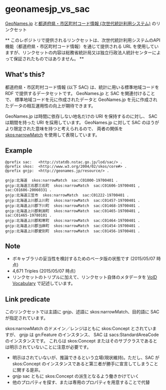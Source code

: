 # geonamesjp_vs_sac
[GeoNames.jp](http://geonames.jp/) と[都道府県・市区町村コード情報 (次世代統計利用システム)](http://statdb.nstac.go.jp/system-info/api/api-spec/) のリンクセット

** このレポジトリで提供されるリンクセットは、次世代統計利用システムのAPI機能（都道府県・市区町村コード情報）を通じて提供される URL を使用していますが、リンクセットの内容は総務省統計局又は独立行政法人統計センターによって保証されたものではありません。 **


## What's this?
都道府県・市区町村コード情報 (以下 SAC) は、統計に用いる標準地域コードを RDF で提供するデータセットです。
GeoNames.jp と SAC を関連付けることで、
標準地域コードを元に作成されたデータと GeoNames.jp を元に作成されたデータの相互運用性の向上が期待できます。

GeoNames.jp は時間に依存しない地名だけの URI を保持するのに対し、
SAC は期間を持った URI を採用しています。
GeoNames.jp に対して SAC のほうがより限定された意味を持つと考えられるので、
両者の関係を [skos:narrowMatch](http://www.w3.org/2004/02/skos/core#narrowMatch) を使用して表現しています。 


## Example

	@prefix sac:   <http://statdb.nstac.go.jp/lod/sac/> .
	@prefix skos:  <http://www.w3.org/2004/02/skos/core#> .
	@prefix gnjp:  <http://geonames.jp/resource/> .
	
	gnjp:北海道  skos:narrowMatch  sac:C01000-19700401 .
	gnjp:北海道三石郡三石町  skos:narrowMatch  sac:C01606-19700401 , sac:C01606-20060331 .
	gnjp:北海道三笠市  skos:narrowMatch  sac:C01222-19700401 .
	gnjp:北海道上川郡上川町  skos:narrowMatch  sac:C01457-19700401 .
	gnjp:北海道上川郡下川町  skos:narrowMatch  sac:C01468-19700401 .
	gnjp:北海道上川郡剣淵町  skos:narrowMatch  sac:C01465-19700401 , sac:C01465-19780101 .
	gnjp:北海道上川郡和寒町  skos:narrowMatch  sac:C01464-19700401 .
	gnjp:北海道上川郡当麻町  skos:narrowMatch  sac:C01454-19700401 .
	gnjp:北海道上川郡愛別町  skos:narrowMatch  sac:C01456-19700401 .
 
## Note
* ボキャブラリの妥当性を検討するためのベータ版の状態です (2015/05/07 時点)
* 4,671 Triples (2015/05/07 時点)
* リンクセットのトリプルに加えて、リンクセット自体のメタデータを [VoID Vocabulary](http://www.w3.org/TR/void/) で記述しています。
 
## Link predicate
このリンクセットでは主語に gnjp、述語に skos:narrowMatch、目的語に SAC が指定されています。

skos:narrowMatch のドメイン／レンジはともに skos:Concept とされていますが、
gnjp は gn:Feature のインスタンス、 SAC は sacs:StandardAreaCode のインスタンスです。
これらは skos:Concept またはそのサブクラスであるとは明示されていないことに注意が必要です。

* 明示はされていないが、推論できるという立場(現状維持)。ただし、SAC が skos:Concept のインスタンスであると第三者が勝手に宣言してしまうことに関する是非。
* gnjp sac ともに skos:Concept の派生となるよう働きかけていく
* 他のプロパティを探す、または専用のプロパティを用意することで代替

 
 